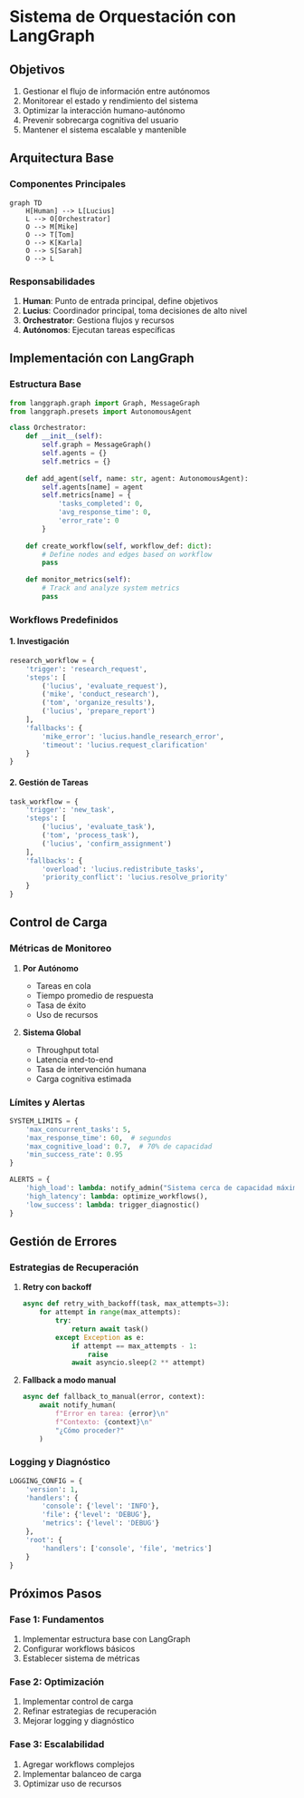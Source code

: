 # Sistema de Orquestación con LangGraph

## Objetivos
1. Gestionar el flujo de información entre autónomos
2. Monitorear el estado y rendimiento del sistema
3. Optimizar la interacción humano-autónomo
4. Prevenir sobrecarga cognitiva del usuario
5. Mantener el sistema escalable y mantenible

## Arquitectura Base

### Componentes Principales
```mermaid
graph TD
    H[Human] --> L[Lucius]
    L --> O[Orchestrator]
    O --> M[Mike]
    O --> T[Tom]
    O --> K[Karla]
    O --> S[Sarah]
    O --> L
```

### Responsabilidades
1. **Human**: Punto de entrada principal, define objetivos
2. **Lucius**: Coordinador principal, toma decisiones de alto nivel
3. **Orchestrator**: Gestiona flujos y recursos
4. **Autónomos**: Ejecutan tareas específicas

## Implementación con LangGraph

### Estructura Base
```python
from langgraph.graph import Graph, MessageGraph
from langgraph.presets import AutonomousAgent

class Orchestrator:
    def __init__(self):
        self.graph = MessageGraph()
        self.agents = {}
        self.metrics = {}
        
    def add_agent(self, name: str, agent: AutonomousAgent):
        self.agents[name] = agent
        self.metrics[name] = {
            'tasks_completed': 0,
            'avg_response_time': 0,
            'error_rate': 0
        }
        
    def create_workflow(self, workflow_def: dict):
        # Define nodes and edges based on workflow
        pass
        
    def monitor_metrics(self):
        # Track and analyze system metrics
        pass
```

### Workflows Predefinidos

#### 1. Investigación
```python
research_workflow = {
    'trigger': 'research_request',
    'steps': [
        ('lucius', 'evaluate_request'),
        ('mike', 'conduct_research'),
        ('tom', 'organize_results'),
        ('lucius', 'prepare_report')
    ],
    'fallbacks': {
        'mike_error': 'lucius.handle_research_error',
        'timeout': 'lucius.request_clarification'
    }
}
```

#### 2. Gestión de Tareas
```python
task_workflow = {
    'trigger': 'new_task',
    'steps': [
        ('lucius', 'evaluate_task'),
        ('tom', 'process_task'),
        ('lucius', 'confirm_assignment')
    ],
    'fallbacks': {
        'overload': 'lucius.redistribute_tasks',
        'priority_conflict': 'lucius.resolve_priority'
    }
}
```

## Control de Carga

### Métricas de Monitoreo
1. **Por Autónomo**
   - Tareas en cola
   - Tiempo promedio de respuesta
   - Tasa de éxito
   - Uso de recursos

2. **Sistema Global**
   - Throughput total
   - Latencia end-to-end
   - Tasa de intervención humana
   - Carga cognitiva estimada

### Límites y Alertas
```python
SYSTEM_LIMITS = {
    'max_concurrent_tasks': 5,
    'max_response_time': 60,  # segundos
    'max_cognitive_load': 0.7,  # 70% de capacidad
    'min_success_rate': 0.95
}

ALERTS = {
    'high_load': lambda: notify_admin("Sistema cerca de capacidad máxima"),
    'high_latency': lambda: optimize_workflows(),
    'low_success': lambda: trigger_diagnostic()
}
```

## Gestión de Errores

### Estrategias de Recuperación
1. **Retry con backoff**
   ```python
   async def retry_with_backoff(task, max_attempts=3):
       for attempt in range(max_attempts):
           try:
               return await task()
           except Exception as e:
               if attempt == max_attempts - 1:
                   raise
               await asyncio.sleep(2 ** attempt)
   ```

2. **Fallback a modo manual**
   ```python
   async def fallback_to_manual(error, context):
       await notify_human(
           f"Error en tarea: {error}\n"
           f"Contexto: {context}\n"
           "¿Cómo proceder?"
       )
   ```

### Logging y Diagnóstico
```python
LOGGING_CONFIG = {
    'version': 1,
    'handlers': {
        'console': {'level': 'INFO'},
        'file': {'level': 'DEBUG'},
        'metrics': {'level': 'DEBUG'}
    },
    'root': {
        'handlers': ['console', 'file', 'metrics']
    }
}
```

## Próximos Pasos

### Fase 1: Fundamentos
1. Implementar estructura base con LangGraph
2. Configurar workflows básicos
3. Establecer sistema de métricas

### Fase 2: Optimización
1. Implementar control de carga
2. Refinar estrategias de recuperación
3. Mejorar logging y diagnóstico

### Fase 3: Escalabilidad
1. Agregar workflows complejos
2. Implementar balanceo de carga
3. Optimizar uso de recursos
